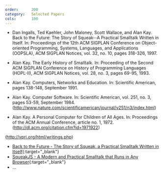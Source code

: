 ```yaml
---
order:      200
category:   Selected Papers
cols:       100
---
```

- Dan Ingalls, Ted Kaehler, John Maloney, Scott Wallace, and Alan Kay.
  Back to the Future: The Story of Squeak--A Practical Smalltalk Written in Itself.
  In: Proceedings of the 12th ACM SIGPLAN Conference on Object-oriented Programming, Systems, Languages, and Applications (OOPSLA), ACM SIGPLAN Notices, vol. 32, no. 10, pages 318-326, 1997.
- Alan Kay.
  The Early History of Smalltalk.
  In:  Proceeding of the Second ACM SIGPLAN Conference on History of Programming Languages (HOPL-II), ACM SIGPLAN Notices, vol. 28, no. 3, pages 69-95, 1993.

- Alan Kay.
  Computers, Networks and Education.
  In: Scientific American, pages 138-148, September 1991.
- Alan Kay.
  Computer Software.
  In: Scientific American, vol. 251, no. 3, pages 53-59, September 1984.
    (http://www.nature.com/scientificamerican/journal/v251/n3/index.html)
- Alan Kay.
  A Personal Computer for Children of All Ages.
  In: Proceedings of the ACM Annual Conference, article no. 1, 1972.
    (http://dl.acm.org/citation.cfm?id=1971922)

(http://vpri.org/html/writings.php)

- [Back to the Future - The Story of Squeak, a Practical Smalltalk Written in Itself][1]{:target="_blank"}
- [SqueakJS - A Modern and Practical Smalltalk that Runs in Any Browser][2]{:target="_blank"}
- ...

[1]: ftp://ftp.create.ucsb.edu/pub/Smalltalk/Squeak/docs/OOPSLA.Squeak.html
[2]: http://hirschfeld.org/writings/media/FreudenbergIngallsFelgentreffPapeHirschfeld_2014_SqueakJSAModernAndPracticalSmalltalkThatRunsInAnyBrowser_AcmDL.pdf

